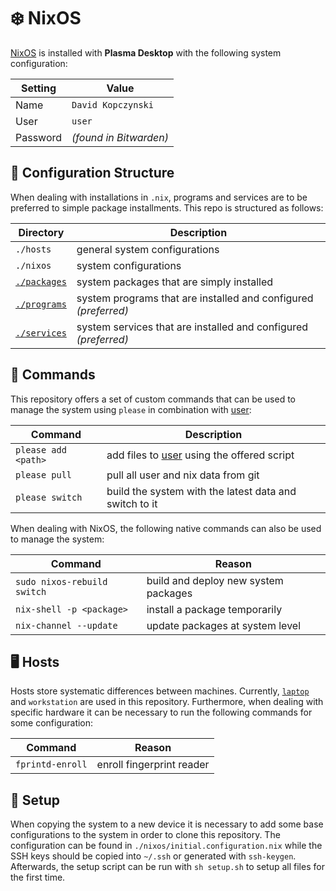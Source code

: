 # ❄️ NixOS
[NixOS](https://nixos.org/download/#nix-install-linux) is installed with **Plasma Desktop** with the following system configuration:

| Setting | Value |
| --- | --- |
| Name | `David Kopczynski` |
| User | `user` |
| Password | *(found in Bitwarden)* |

## 📁 Configuration Structure
When dealing with installations in `.nix`, programs and services are to be preferred to simple package installments. This repo is structured as follows:

| Directory | Description |
| --- | --- |
| `./hosts` | general system configurations |
| `./nixos` | system configurations |
| [`./packages`](https://search.nixos.org/packages) | system packages that are simply installed |
| [`./programs`](https://search.nixos.org/options) | system programs that are installed and configured *(preferred)* |
| [`./services`](https://search.nixos.org/options) | system services that are installed and configured *(preferred)* |

## 📜 Commands
This repository offers a set of custom commands that can be used to manage the system using `please` in combination with [user](https://github.com/David-Kopczynski/user):

| Command | Description |
| --- | --- |
| `please add <path>` | add files to [user](https://github.com/David-Kopczynski/user) using the offered script |
| `please pull` | pull all user and nix data from git |
| `please switch` | build the system with the latest data and switch to it |

When dealing with NixOS, the following native commands can also be used to manage the system:

| Command | Reason |
| --- | --- |
| `sudo nixos-rebuild switch` | build and deploy new system packages |
| `nix-shell -p <package>` | install a package temporarily |
| `nix-channel --update` | update packages at system level |

## 🖥️ Hosts
Hosts store systematic differences between machines. Currently, [`laptop`](https://github.com/NixOS/nixos-hardware/tree/master/framework) and `workstation` are used in this repository. Furthermore, when dealing with specific hardware it can be necessary to run the following commands for some configuration:

| Command | Reason |
| --- | --- |
| `fprintd-enroll` | enroll fingerprint reader |

## 🚀 Setup
When copying the system to a new device it is necessary to add some base configurations to the system in order to clone this repository. The configuration can be found in `./nixos/initial.configuration.nix` while the SSH keys should be copied into `~/.ssh` or generated with `ssh-keygen`. Afterwards, the setup script can be run with `sh setup.sh` to setup all files for the first time.
